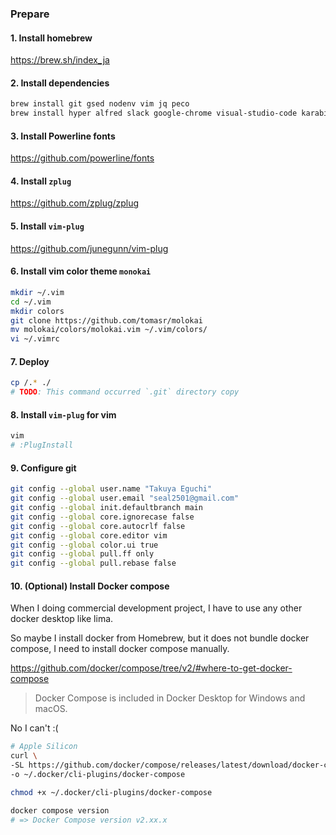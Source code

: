 ### Prepare

#### 1. Install homebrew
https://brew.sh/index_ja

#### 2. Install dependencies
```sh
brew install git gsed nodenv vim jq peco
brew install hyper alfred slack google-chrome visual-studio-code karabiner-elements figma 1password --cask
```

#### 3. Install Powerline fonts
https://github.com/powerline/fonts

#### 4. Install `zplug`
https://github.com/zplug/zplug

#### 5. Install `vim-plug`
https://github.com/junegunn/vim-plug

#### 6. Install vim color theme `monokai`
```sh
mkdir ~/.vim
cd ~/.vim
mkdir colors
git clone https://github.com/tomasr/molokai
mv molokai/colors/molokai.vim ~/.vim/colors/
vi ~/.vimrc
```

#### 7. Deploy
```sh
cp /.* ./
# TODO: This command occurred `.git` directory copy
```

#### 8. Install `vim-plug` for vim
```sh
vim
# :PlugInstall
```

#### 9. Configure git
```sh
git config --global user.name "Takuya Eguchi"
git config --global user.email "seal2501@gmail.com"
git config --global init.defaultbranch main
git config --global core.ignorecase false
git config --global core.autocrlf false
git config --global core.editor vim
git config --global color.ui true
git config --global pull.ff only
git config --global pull.rebase false
```

#### 10. (Optional) Install Docker compose

When I doing commercial development project, I have to use any other docker desktop like lima.

So maybe I install docker from Homebrew, but it does not bundle docker compose, I need to install docker compose manually.

https://github.com/docker/compose/tree/v2/#where-to-get-docker-compose

> Docker Compose is included in Docker Desktop for Windows and macOS.

No I can't :(

```sh
# Apple Silicon
curl \
-SL https://github.com/docker/compose/releases/latest/download/docker-compose-darwin-aarch64 \
-o ~/.docker/cli-plugins/docker-compose

chmod +x ~/.docker/cli-plugins/docker-compose

docker compose version
# => Docker Compose version v2.xx.x
```
